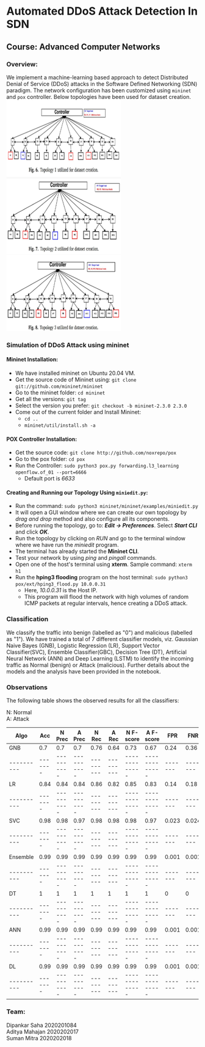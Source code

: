 # Automated DDoS Attack Detection In SDN

## Course: Advanced Computer Networks

### Overview:  
We implement a machine-learning based approach to detect Distributed Denial of Service (DDoS) attacks in the Software Defined Networking (SDN) paradigm. The network configuration has been customized using `mininet` and `pox` controller. Below topologies have been used for dataset creation.  
<img src="/Images/Topology1.JPG" alt="Topology 1" style="height: 200px; width:300px;"/> <img src="/Images/Topology2.JPG" alt="Topology 1" style="height: 200px; width:300px;"/> <img src="/Images/Topology3.JPG" alt="Topology 1" style="height: 200px; width:300px;"/>  

### Simulation of DDoS Attack using mininet
#### Mininet Installation:
- We have installed mininet on Ubuntu 20.04 VM.
- Get the source code of Mininet using: `git clone git://github.com/mininet/mininet`
- Go to the mininet folder: `cd mininet`
- Get all the versions: `git tag`
- Select the version you prefer: `git checkout -b mininet-2.3.0 2.3.0`
- Come out of the current folder and Install Mininet: 
    - `cd ..`
    - `mininet/util/install.sh -a` 

#### POX Controller Installation:
- Get the source code: `git clone http://github.com/noxrepo/pox`
- Go to the pox folder: `cd pox`
- Run the Controller: `sudo python3 pox.py forwarding.l3_learning openflow.of_01 --port=6666`
    - Default port is *6633*

#### Creating and Running our Topology Using `miniedit.py`:
- Run the command: `sudo python3 mininet/mininet/examples/miniedit.py`
- It will open a GUI window where we can create our own topology by *drag and drop* method and also configure all its components.
- Before running the topology, go to: ***Edit -> Preferences***. Select ***Start CLI*** and click ***OK***.
- Run the topology by clicking on *RUN* and go to the terminal window where we have run the *miniedit* program.
- The terminal has already started the **Mininet CLI**.
- Test your network by using *ping* and *pingall* commands.
- Open one of the host's terminal using **xterm**. Sample command: `xterm h1`
- Run the **hping3 flooding** program on the host terminal: `sudo python3 pox/ext/hping3_flood.py 10.0.0.31`
    - Here, *10.0.0.31* is the Host IP.
    - This program will flood the network with high volumes of random ICMP packets at regular intervals, hence creating a DDoS attack.

### Classification
We classify the traffic into benign (labelled as "0") and malicious (labelled as "1").  We have trained a total of 7 different classifier models, viz. Gaussian Naive Bayes (GNB), Logistic Regression (LR), Support Vector Classifier(SVC), Ensemble Classifier(GBC), Decision Tree (DT), Artificial Neural Network (ANN) and Deep Learning (LSTM) to identify the incoming traffic as Normal (benign) or Attack (malicious). Further details about the models and the analysis have been provided in the notebook.    

### Observations
The following table shows the observed results for all the classifiers:  

N: Normal   
A: Attack  

| Algo     |   Acc |   N Prec |   A Prec |   N Rec |   A Rec |   N F-score |   A F-score |   FPR |   FNR |
|----------|-------|----------|----------|---------|---------|-------------|-------------|-------|-------|
| GNB      |  0.7  |     0.7  |     0.7  |    0.76 |    0.64 |        0.73 |        0.67 | 0.24  | 0.36  |
|----------|-------|----------|----------|---------|---------|-------------|-------------|-------|-------|
| LR       |  0.84 |     0.84 |     0.84 |    0.86 |    0.82 |        0.85 |        0.83 | 0.14  | 0.18  |
|----------|-------|----------|----------|---------|---------|-------------|-------------|-------|-------|
| SVC      |  0.98 |     0.98 |     0.97 |    0.98 |    0.98 |        0.98 |        0.97 | 0.023 | 0.024 |
|----------|-------|----------|----------|---------|---------|-------------|-------------|-------|-------|
| Ensemble |  0.99 |     0.99 |     0.99 |    0.99 |    0.99 |        0.99 |        0.99 | 0.001 | 0.001 |
|----------|-------|----------|----------|---------|---------|-------------|-------------|-------|-------|
| DT       |  1    |     1    |     1    |    1    |    1    |        1    |        1    | 0     | 0     |
|----------|-------|----------|----------|---------|---------|-------------|-------------|-------|-------|
| ANN      |  0.99 |     0.99 |     0.99 |    0.99 |    0.99 |        0.99 |        0.99 | 0.001 | 0.001 |
|----------|-------|----------|----------|---------|---------|-------------|-------------|-------|-------|
| DL       |  0.99 |     0.99 |     0.99 |    0.99 |    0.99 |        0.99 |        0.99 | 0.001 | 0.001 |
|----------|-------|----------|----------|---------|---------|-------------|-------------|-------|-------|
  



### Team:  
Dipankar Saha 2020201084  
Aditya Mahajan 2020202017  
Suman Mitra 2020202018
